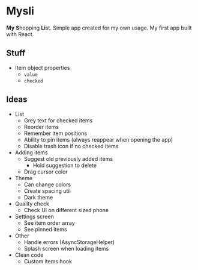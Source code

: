 # Mysli

**My** **S**hopping **Li**st. Simple app created for my own usage. My first app built with React.

## Stuff

- Item object properties
  - `value`
  - `checked`

## Ideas

- List
  - Grey text for checked items
  - Reorder items
  - Remember item positions
  - Ability to pin items (always reappear when opening the app)
  - Disable trash icon if no checked items
- Adding items
  - Suggest old previously added items
    - Hold suggestion to delete
  - Drag cursor color
- Theme
  - Can change colors
  - Create spacing util
  - Dark theme
- Quality check
  - Check UI on different sized phone
- Settings screen
  - See item order array
  - See pinned items
- Other
  - Handle errors (AsyncStorageHelper)
  - Splash screen when loading items
- Clean code
  - Custom items hook
